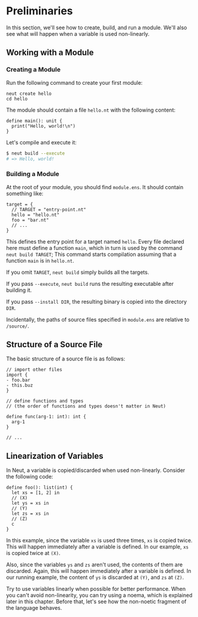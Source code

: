 # Preliminaries

In this section, we'll see how to create, build, and run a module. We'll also see what will happen when a variable is used non-linearly.

## Working with a Module

### Creating a Module

Run the following command to create your first module:

```neut
neut create hello
cd hello
```

The module should contain a file `hello.nt` with the following content:

```neut
define main(): unit {
  print("Hello, world!\n")
}
```

Let's compile and execute it:

```sh
$ neut build --execute
# => Hello, world!
```


### Building a Module

At the root of your module, you should find `module.ens`. It should contain something like:

```neut
target = {
  // TARGET = "entry-point.nt"
  hello = "hello.nt"
  foo = "bar.nt"
  // ...
}
```

This defines the entry point for a target named `hello`. Every file declared here must define a function `main`, which in turn is used by the command `neut build TARGET`; This command starts compilation assuming that a function `main` is in `hello.nt`.

<!-- That is, the file `"hello.nt"` must define a function named `main`. -->

If you omit `TARGET`, `neut build` simply builds all the targets.

If you pass `--execute`, `neut build` runs the resulting executable after building it.

If you pass `--install DIR`, the resulting binary is copied into the directory `DIR`.

Incidentally, the paths of source files specified in `module.ens` are relative to `/source/`.

## Structure of a Source File

The basic structure of a source file is as follows:

```neut
// import other files
import {
- foo.bar
- this.buz
}

// define functions and types
// (the order of functions and types doesn't matter in Neut)

define func(arg-1: int): int {
  arg-1
}

// ...
```

## Linearization of Variables

In Neut, a variable is copied/discarded when used non-linearly. Consider the following code:

```neut
define foo(): list(int) {
  let xs = [1, 2] in
  // (X)
  let ys = xs in
  // (Y)
  let zs = xs in
  // (Z)
  c
}
```

In this example, since the variable `xs` is used three times, `xs` is copied twice. This will happen immediately after a variable is defined. In our example, `xs` is copied twice at `(X)`.

Also, since the variables `ys` and `zs` aren't used, the contents of them are discarded. Again, this will happen immediately after a variable is defined. In our running example, the content of `ys` is discarded at `(Y)`, and `zs` at `(Z)`.

Try to use variables linearly when possible for better performance. When you can't avoid non-linearity, you can try using a noema, which is explained later in this chapter. Before that, let's see how the non-noetic fragment of the language behaves.
